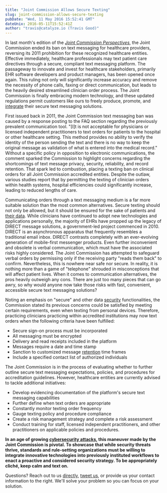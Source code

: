 ```yaml
---
title: "Joint Commission Allows Secure Texting"
slug: joint-commission-allows-secure-texting
pubDate: "Wed, 11 May 2016 15:52:41 GMT"
dateUnix: 2016-05-11T15:52:41Z
author: "travis@catalyze.io (Travis Good)"
---
```


In last month's edition of the [_Joint Commission Perspectives_][1], the Joint Commission ended its ban on text messaging for healthcare providers, reversing its 2011 prohibition for these recognized healthcare entities. Effective immediately, healthcare professionals may text patient care directives through a secure, compliant text messaging platform. The passageway to innovate and invest for healthcare stakeholders, primarily EHR software developers and product managers, has been opened once again. This ruling not only will significantly increase accuracy and remove the necessity of phone calls, faxing or direct communication, but leads to the heavily desired streamlined clinician order process. The Joint Commission is finally embracing modern technology, and these updated regulations permit customers like ours to freely produce, promote, and [integrate][2] their secure text messaging solutions.

First issued back in 2011, the Joint Commission text messaging ban was caused by a response posting to the FAQ section regarding the previously prevalent communication tool. "[I]t is not acceptable for physicians or licensed independent practitioners to text orders for patients to the hospital or other healthcare setting. This method provides no ability to verify the identity of the person sending the text and there is no way to keep the original message as validation of what is entered into the medical record." Without a specific policy in opposition to electronic communications, the comment sparked the Commission to highlight concerns regarding the shortcomings of text message privacy, security, reliability, and record retention. That spark led to combustion, placing a texting ban on clinical orders for all Joint Commission accredited entities. Despite the outlaw, various studies report that by permitting the texting of clinician orders within health systems, hospital efficiencies could significantly increase, leading to reduced lengths of care.

Communicating orders through a text messaging medium is a far more suitable solution than the most common alternatives. Secure texting should not only be allowed, but it should be ensured for the sake of patients and [their data][3]. While clinicians have continued to adopt new technologies and applications personally, the majority of EHRs have propped up the legacy of DIRECT message solutions, a government-led project commenced in 2010. DIRECT is an asynchronous apparatus that frequently resembles a traditional email inbox. DIRECT contrasts completely with an ever-evolving generation of mobile-first messenger products. Even further inconvenient and obsolete is verbal communication, which must have the associated risks highly considered. The Joint Commission has attempted to safeguard verbal orders by permissing only if the receiving party "reads them back" to confirm. Nevertheless, this is nowhere near safe nor secure. In reality, it is nothing more than a game of "telephone" shrouded in misconceptions that will affect patient lives. When it comes to communication alternatives, the pros heavily outweigh any cons. There are just too many pieces that can go awry, so why would anyone now take those risks with fast, convenient, accessible secure text messaging solutions?

Noting an emphasis on "secure" and other data [security][4] functionalities, the Commission stated its previous concerns could be satisfied by meeting certain requirements,  even when texting from personal devices. Therefore, practicing clinicians practicing within accredited institutions may now text orders when the following criteria have been fulfilled:

* Secure sign-on process must be incorporated
* All messaging must be encrypted
* Delivery and read receipts included in the platform
* Messages require a date and time stamp
* Sanction to customized message [retention][5] time frames
* Include a specified contact list of authorized individuals

The Joint Commission is in the process of evaluating whether to further outline secure text messaging expectations, policies, and procedures for accreditation guidelines. However, healthcare entities are currently advised to tackle additional initiatives:

* Develop evidencing documentation of the platform's secure text messaging capabilities
* Further define when text orders are appropriate
* Constantly monitor texting order frequency 
* Gauge texting policy and procedure compliance
* Create a risk management strategy and complete a risk assessment
* Conduct training for staff, licensed independent practitioners, and other practitioners on applicable policies and procedures. 

**In an age of growing [cybersecurity attacks][6], this maneuver made by the Joint Commission is pivotal. To showcase that while security threats thrive, standards and rule-setting organizations must be willing to integrate innovative technologies into previously instituted workflows to enact a proactive and considered security strategy. To be appropriately cliché, keep calm and text on.**

Questions? Reach out to us [directly][7], [tweet us][8], or provide us your contact information to the right. We'll solve your problem so you can focus on your solution.

[1]: http://www.jcrinc.com/the-joint-commission-perspectives/
[2]: https://catalyze.io/how-to-integrate-with-hospitals
[3]: https://catalyze.io/learn/what-is-protected-health-information-or-phi
[4]: https://catalyze.io/learn/the-hipaa-security-rule
[5]: https://catalyze.io/learn/hipaa-data-retention-requirements
[6]: https://catalyze.io/learn/hipaa-and-data-breaches
[7]: mailto:hello%40catalyze.io
[8]: https://twitter.com/catalyzeio
